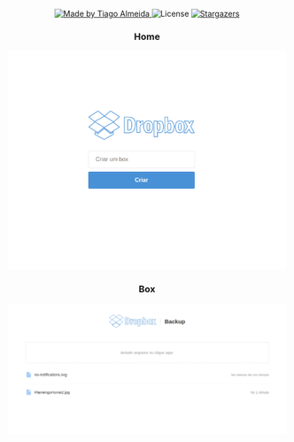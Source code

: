 <p align="center">
  <a href="#!">
    <img alt="Made by Tiago Almeida" src="https://img.shields.io/badge/made%20by-Tiago%20Almeida-%2304D361"/>
  </a>

  <img alt="License" src="https://img.shields.io/badge/license-MIT-%2304D361"/>

  <a href="https://github.com/tiagoalmeidz/DropBox-React">
    <img alt="Stargazers" src="https://img.shields.io/github/stars/tiagoalmeidz/DropBox-React?style=social"/>
  </a>
</p>


<div align="center">
  <h3>Home</h3>

  ![home](public/screenshots/Dropbox-home.png)

  <h3>Box</h3>

  ![detail](public/screenshots/Dropbox-box.png)
</div>
